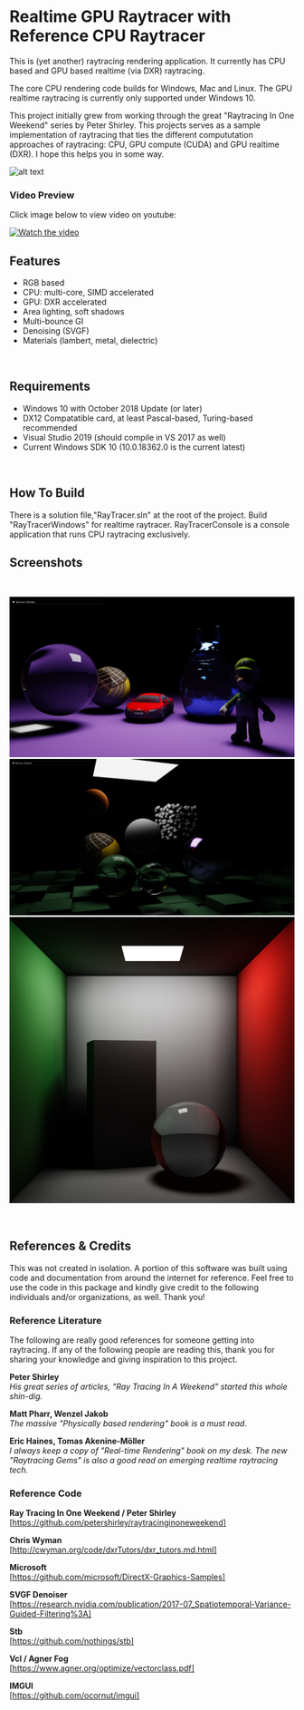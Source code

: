 # Realtime GPU Raytracer with Reference CPU Raytracer
This is (yet another) raytracing rendering application. It currently has CPU based and GPU based realtime (via DXR) raytracing.

The core CPU rendering code builds for Windows, Mac and Linux. The GPU realtime raytracing is currently only supported under Windows 10. 

This project initially grew from working through the great "Raytracing In One Weekend" series by Peter Shirley. This projects serves as a sample implementation of raytracing that ties the different compututation approaches of raytracing: CPU, GPU compute (CUDA) and GPU realtime (DXR). I hope this helps you in some way.
<br>

![alt text](https://github.com/KhoiFish/raytracer/blob/master/SavedImages/final.png "CPU traced image")
<br>

### Video Preview
Click image below to view video on youtube:

[![Watch the video](https://img.youtube.com/vi/_OyqbZHWgcQ/maxresdefault.jpg)](https://youtu.be/_OyqbZHWgcQ)
<br>

## Features
* RGB based
* CPU: multi-core, SIMD accelerated
* GPU: DXR accelerated
* Area lighting, soft shadows
* Multi-bounce GI
* Denoising (SVGF)
* Materials (lambert, metal, dielectric)
<br>

## Requirements
* Windows 10 with October 2018 Update (or later)
* DX12 Compatatible card, at least Pascal-based, Turing-based recommended
* Visual Studio 2019 (should compile in VS 2017 as well)
* Current Windows SDK 10 (10.0.18362.0 is the current latest)
<br>

## How To Build
There is a solution file,"RayTracer.sln" at the root of the project. Build "RayTracerWindows" for realtime raytracer. RayTracerConsole is a console application that runs CPU raytracing exclusively.

## Screenshots
<br>

![alt text](https://github.com/KhoiFish/raytracer/blob/master/SavedImages/realtime1.png "GPU traced image")
![alt text](https://github.com/KhoiFish/raytracer/blob/master/SavedImages/realtime2.png "GPU traced image")
![alt text](https://github.com/KhoiFish/raytracer/blob/master/SavedImages/realtime3.png "GPU traced image")

<br>

## References & Credits

This was not created in isolation. A portion of this software was built using code and documentation from around the internet for reference. Feel free to use the code in this package and kindly give credit to the following individuals and/or organizations, as well. Thank you!

### Reference Literature

The following are really good references for someone getting into raytracing. If any of the following people are reading this, thank you for sharing your knowledge and giving inspiration to this project.

**Peter Shirley**
<br>
*His great series of articles, "Ray Tracing In A Weekend" started this whole shin-dig.*
  
**Matt Pharr, Wenzel Jakob**
<br>
*The massive "Physically based rendering" book is a must read.*

**Eric Haines, Tomas Akenine-Möller**
<br>
*I always keep a copy of "Real-time Rendering" book on my desk. The new "Raytracing Gems" is also a good read on emerging realtime raytracing tech.*

### Reference Code
**Ray Tracing In One Weekend / Peter Shirley**
<br>
[https://github.com/petershirley/raytracinginoneweekend]

**Chris Wyman**
<br>
[http://cwyman.org/code/dxrTutors/dxr_tutors.md.html]

**Microsoft**
<br>
[https://github.com/microsoft/DirectX-Graphics-Samples]

**SVGF Denoiser**
<br>
[https://research.nvidia.com/publication/2017-07_Spatiotemporal-Variance-Guided-Filtering%3A]

**Stb**
<br>
[https://github.com/nothings/stb]

**Vcl / Agner Fog**
<br>
[https://www.agner.org/optimize/vectorclass.pdf]

**IMGUI**
<br>
[https://github.com/ocornut/imgui]


